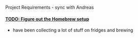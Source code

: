 Project Requirements - sync with Andreas
#### [TODO: Figure out the Homebrew setup](#AP:)
- have been collecting a lot of stuff on fridges and brewing

